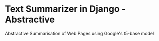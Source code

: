 # Text Summarizer in Django - Abstractive
 Abstractive Summarisation of Web Pages using Google's t5-base model 
